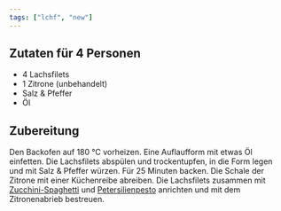 ```yaml
---
tags: ["lchf", "new"]
---
```


## Zutaten für 4 Personen
- 4     Lachsfilets
- 1     Zitrone (unbehandelt)
- Salz & Pfeffer
- Öl

## Zubereitung
Den Backofen auf 180 ℃ vorheizen. Eine Auflaufform mit etwas Öl einfetten. Die Lachsfilets abspülen und trockentupfen, in die Form legen und mit Salz & Pfeffer würzen. Für 25 Minuten backen. Die Schale der Zitrone mit einer Küchenreibe abreiben. Die Lachsfilets zusammen mit [Zucchini-Spaghetti](../beilagen/Zucchini-Spaghetti.html) und [Petersilienpesto](../beilagen/Petersilienpesto.html) anrichten und mit dem Zitronenabrieb bestreuen.
